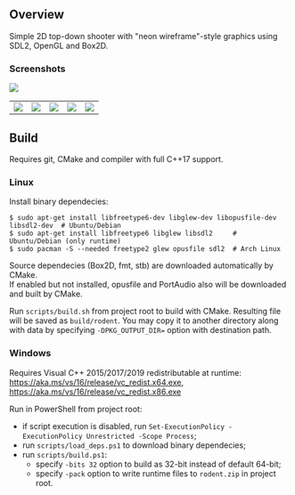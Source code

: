 ## Overview

Simple 2D top-down shooter with "neon wireframe"-style graphics using SDL2, OpenGL and Box2D.

### Screenshots

![](../screenshots/1.gif?raw=true)

<table frame="void">
  <tr><td><img src="../screenshots/1.png?raw=true" /></td>
  <td><img src="../screenshots/2.png?raw=true" /></td>
  <td><img src="../screenshots/3.png?raw=true" /></td>
  <td><img src="../screenshots/4.png?raw=true" /></td>
  <td><img src="../screenshots/5.png?raw=true" /></td>
  </tr>
</table>

## Build

Requires git, CMake and compiler with full C++17 support.

### Linux

Install binary dependecies:

	$ sudo apt-get install libfreetype6-dev libglew-dev libopusfile-dev libsdl2-dev  # Ubuntu/Debian
	$ sudo apt-get install libfreetype6 libglew libsdl2     # Ubuntu/Debian (only runtime)
	$ sudo pacman -S --needed freetype2 glew opusfile sdl2  # Arch Linux

Source dependecies (Box2D, fmt, stb) are downloaded automatically by CMake.  
If enabled but not installed, opusfile and PortAudio also will be downloaded and built by CMake.

Run `scripts/build.sh` from project root to build with CMake.
Resulting file will be saved as `build/rodent`.
You may copy it to another directory along with data by specifying `-DPKG_OUTPUT_DIR=` option
with destination path.

### Windows

Requires Visual C++ 2015/2017/2019 redistributable at runtime:
	https://aka.ms/vs/16/release/vc_redist.x64.exe, 
	https://aka.ms/vs/16/release/vc_redist.x86.exe

Run in PowerShell from project root:
* if script execution is disabled, run `Set-ExecutionPolicy -ExecutionPolicy Unrestricted -Scope Process`;
* run `scripts/load_deps.ps1` to download binary dependecies;
* run `scripts/build.ps1`:
  * specify `-bits 32` option to build as 32-bit instead of default 64-bit;
  * specify `-pack` option to write runtime files to `rodent.zip` in project root.

